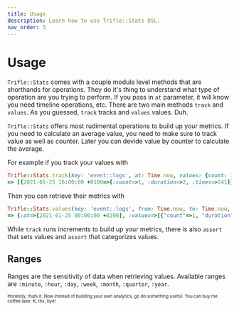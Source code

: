 ```yaml
---
title: Usage
description: Learn how to use Trifle::Stats DSL.
nav_order: 3
---
```


# Usage

`Trifle::Stats` comes with a couple module level methods that are shorthands for operations. They do it's thing to understand what type of operation are you trying to perform. If you pass in `at` parameter, it will know you need timeline operations, etc. There are two main methods `track` and `values`. As you guessed, `track` tracks and `values` values. Duh.

`Trifle::Stats` offers most rudimental operations to build up your metrics. If you need to calculate an average value, you need to make sure to track value as well as counter. Later you can devide value by counter to calculate the average.

For example if you track your values with

```ruby
Trifle::Stats.track(key: 'event::logs', at: Time.now, values: {count: 1, duration: 2, lines: 241})
=> [{2021-01-25 16:00:00 +0100=>{:count=>1, :duration=>2, :lines=>241}}, {2021-01-25 00:00:00 +0100=>{:count=>1, :duration=>2, :lines=>241}}]
```

Then you can retrieve their metrics with

```ruby
Trifle::Stats.values(key: 'event::logs', from: Time.now, to: Time.now, range: :day)
=> {:at=>[2021-01-25 00:00:00 +0200], :values=>[{"count"=>1, "duration"=>2, "lines"=>241}]}
```

While `track` runs increments to build up your metrics, there is also `assert` that sets values and `assort` that categorizes values.

## Ranges

Ranges are the sensitivity of data when retrieving values. Available ranges are `:minute`, `:hour`, `:day`, `:week`, `:month`, `:quarter`, `:year`.

<sub><sup>Honestly, thats it. Now instead of building your own analytics, go do something useful. You can buy me coffee later. K, thx, bye!</sup></sub>